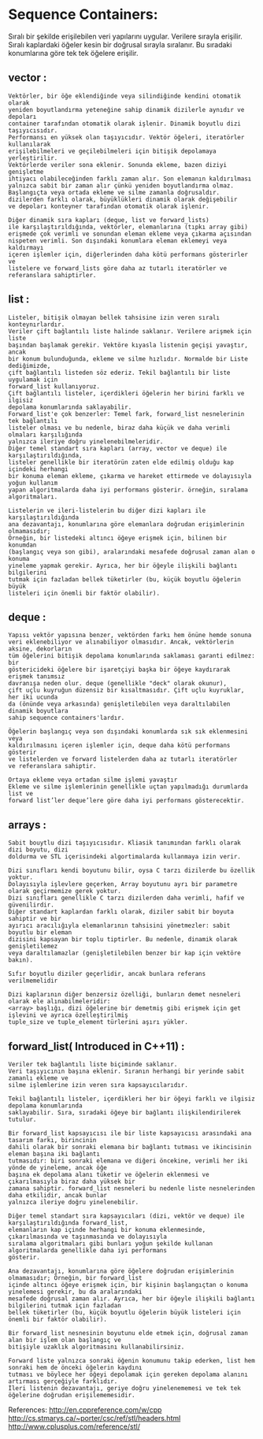  # Sequence Containers: 
  Sıralı bir şekilde erişilebilen veri yapılarını uygular. Verilere sırayla erişilir. 
  Sıralı kaplardaki öğeler kesin bir doğrusal sırayla sıralanır. Bu sıradaki konumlarına göre tek tek öğelere erişilir.

   ## vector : 

    Vektörler, bir öğe eklendiğinde veya silindiğinde kendini otomatik olarak 
    yeniden boyutlandırma yeteneğine sahip dinamik dizilerle aynıdır ve depoları 
    container tarafından otomatik olarak işlenir. Dinamik boyutlu dizi taşıyıcısıdır. 
    Performansı en yüksek olan taşıyıcıdır. Vektör öğeleri, iteratörler kullanılarak 
    erişilebilmeleri ve geçilebilmeleri için bitişik depolamaya yerleştirilir. 
    Vektörlerde veriler sona eklenir. Sonunda ekleme, bazen diziyi genişletme 
    ihtiyacı olabileceğinden farklı zaman alır. Son elemanın kaldırılması 
    yalnızca sabit bir zaman alır çünkü yeniden boyutlandırma olmaz. 
    Başlangıçta veya ortada ekleme ve silme zamanla doğrusaldır.
    dizilerden farklı olarak, büyüklükleri dinamik olarak değişebilir 
    ve depoları konteyner tarafından otomatik olarak işlenir.

    Diğer dinamik sıra kapları (deque, list ve forward_lists) 
    ile karşılaştırıldığında, vektörler, elemanlarına (tıpkı array gibi) 
    erişmede çok verimli ve sonundan eleman ekleme veya çıkarma açısından 
    nispeten verimli. Son dışındaki konumlara eleman eklemeyi veya kaldırmayı 
    içeren işlemler için, diğerlerinden daha kötü performans gösterirler ve 
    listelere ve forward_lists göre daha az tutarlı iteratörler ve 
    referanslara sahiptirler.


   ## list : 
    Listeler, bitişik olmayan bellek tahsisine izin veren sıralı konteynırlardır. 
    Veriler çift bağlantılı liste halinde saklanır. Verilere arişmek için liste 
    başından başlamak gerekir. Vektöre kıyasla listenin geçişi yavaştır, ancak 
    bir konum bulunduğunda, ekleme ve silme hızlıdır. Normalde bir Liste dediğimizde, 
    çift bağlantılı listeden söz ederiz. Tekil bağlantılı bir liste uygulamak için 
    forward_list kullanıyoruz. 
    Çift bağlantılı listeler, içerdikleri öğelerin her birini farklı ve ilgisiz 
    depolama konumlarında saklayabilir. 
    Forward_list'e çok benzerler: Temel fark, forward_list nesnelerinin tek bağlantılı
    listeler olması ve bu nedenle, biraz daha küçük ve daha verimli olmaları karşılığında 
    yalnızca ileriye doğru yinelenebilmeleridir.
    Diğer temel standart sıra kapları (array, vector ve deque) ile karşılaştırıldığında, 
    listeler genellikle bir iteratörün zaten elde edilmiş olduğu kap içindeki herhangi 
    bir konuma eleman ekleme, çıkarma ve hareket ettirmede ve dolayısıyla yoğun kullanım 
    yapan algoritmalarda daha iyi performans gösterir. örneğin, sıralama algoritmaları.
    
    Listelerin ve ileri-listelerin bu diğer dizi kapları ile karşılaştırıldığında 
    ana dezavantajı, konumlarına göre elemanlara doğrudan erişimlerinin olmamasıdır; 
    Örneğin, bir listedeki altıncı öğeye erişmek için, bilinen bir konumdan 
    (başlangıç ​​veya son gibi), aralarındaki mesafede doğrusal zaman alan o konuma 
    yineleme yapmak gerekir. Ayrıca, her bir öğeyle ilişkili bağlantı bilgilerini 
    tutmak için fazladan bellek tüketirler (bu, küçük boyutlu öğelerin büyük 
    listeleri için önemli bir faktör olabilir). 

   ## deque : 

    Yapısı vektör yapısına benzer, vektörden farkı hem önüne hemde sonuna 
    veri eklenebiliyor ve alınabiliyor olmasıdır. Ancak, vektörlerin aksine, dekorların 
    tüm öğelerini bitişik depolama konumlarında saklaması garanti edilmez: bir 
    göstericideki öğelere bir işaretçiyi başka bir öğeye kaydırarak erişmek tanımsız 
    davranışa neden olur. deque (genellikle "deck" olarak okunur), 
    çift uçlu kuyruğun düzensiz bir kısaltmasıdır. Çift uçlu kuyruklar, her iki ucunda 
    da (önünde veya arkasında) genişletilebilen veya daraltılabilen dinamik boyutlara 
    sahip sequence containers'lardır.

    Öğelerin başlangıç ​​veya son dışındaki konumlarda sık sık eklenmesini veya 
    kaldırılmasını içeren işlemler için, deque daha kötü performans gösterir 
    ve listelerden ve forward listelerden daha az tutarlı iteratörler 
    ve referanslara sahiptir.

    Ortaya ekleme veya ortadan silme işlemi yavaştır
    Ekleme ve silme işlemlerinin genellikle uçtan yapılmadığı durumlarda list ve 
    forward list’ler deque’lere göre daha iyi performans gösterecektir.

   ## arrays : 

    Sabit bouytlu dizi taşıyıcısıdır. Kliasik tanımından farklı olarak dizi boyutu, dizi 
    doldurma ve STL içerisindeki algortimalarda kullanmaya izin verir. 

    Dizi sınıfları kendi boyutunu bilir, oysa C tarzı dizilerde bu özellik yoktur. 
    Dolayısıyla işlevlere geçerken, Array boyutunu ayrı bir parametre olarak geçirmemize gerek yoktur.
    Dizi sınıfları genellikle C tarzı dizilerden daha verimli, hafif ve güvenilirdir.
    Diğer standart kaplardan farklı olarak, diziler sabit bir boyuta sahiptir ve bir 
    ayırıcı aracılığıyla elemanlarının tahsisini yönetmezler: sabit boyutlu bir eleman 
    dizisini kapsayan bir toplu tiptirler. Bu nedenle, dinamik olarak genişletilemez 
    veya daraltılamazlar (genişletilebilen benzer bir kap için vektöre bakın).

    Sıfır boyutlu diziler geçerlidir, ancak bunlara referans verilmemelidir 

    Dizi kaplarının diğer benzersiz özelliği, bunların demet nesneleri olarak ele alınabilmeleridir:
    <array> başlığı, dizi öğelerine bir demetmiş gibi erişmek için get işlevini ve ayrıca özelleştirilmiş 
    tuple_size ve tuple_element türlerini aşırı yükler.


   ## forward_list( Introduced in C++11) : 
    Veriler tek bağlantılı liste biçiminde saklanır. 
    Veri taşıyıcının başına eklenir. Sıranın herhangi bir yerinde sabit zamanlı ekleme ve 
    silme işlemlerine izin veren sıra kapsayıcılarıdır.

    Tekil bağlantılı listeler, içerdikleri her bir öğeyi farklı ve ilgisiz depolama konumlarında 
    saklayabilir. Sıra, sıradaki öğeye bir bağlantı ilişkilendirilerek tutulur.

    Bir forward_list kapsayıcısı ile bir liste kapsayıcısı arasındaki ana tasarım farkı, birincinin 
    dahili olarak bir sonraki elemana bir bağlantı tutması ve ikincisinin eleman başına iki bağlantı 
    tutmasıdır: biri sonraki elemana ve diğeri öncekine, verimli her iki yönde de yineleme, ancak öğe 
    başına ek depolama alanı tüketir ve öğelerin eklenmesi ve çıkarılmasıyla biraz daha yüksek bir 
    zamana sahiptir. forward_list nesneleri bu nedenle liste nesnelerinden daha etkilidir, ancak bunlar 
    yalnızca ileriye doğru yinelenebilir.

    Diğer temel standart sıra kapsayıcıları (dizi, vektör ve deque) ile karşılaştırıldığında forward_list, 
    elemanların kap içinde herhangi bir konuma eklenmesinde, çıkarılmasında ve taşınmasında ve dolayısıyla 
    sıralama algoritmaları gibi bunları yoğun şekilde kullanan algoritmalarda genellikle daha iyi performans 
    gösterir.

    Ana dezavantajı, konumlarına göre öğelere doğrudan erişimlerinin olmamasıdır; Örneğin, bir forward_list 
    içinde altıncı öğeye erişmek için, bir kişinin başlangıçtan o konuma yinelemesi gerekir, bu da aralarındaki 
    mesafede doğrusal zaman alır. Ayrıca, her bir öğeyle ilişkili bağlantı bilgilerini tutmak için fazladan 
    bellek tüketirler (bu, küçük boyutlu öğelerin büyük listeleri için önemli bir faktör olabilir).

    Bir forward_list nesnesinin boyutunu elde etmek için, doğrusal zaman alan bir işlem olan başlangıç ​​ve 
    bitişiyle uzaklık algoritmasını kullanabilirsiniz.

    Forward liste yalnızca sonraki öğenin konumunu takip ederken, list hem sonraki hem de önceki öğelerin kaydını 
    tutması ve böylece her öğeyi depolamak için gereken depolama alanını artırması gerçeğiyle farklıdır. 
    İleri listenin dezavantajı, geriye doğru yinelenememesi ve tek tek öğelerine doğrudan erişilememesidir.

   



References:
    http://en.cppreference.com/w/cpp
    http://cs.stmarys.ca/~porter/csc/ref/stl/headers.html
    http://www.cplusplus.com/reference/stl/
